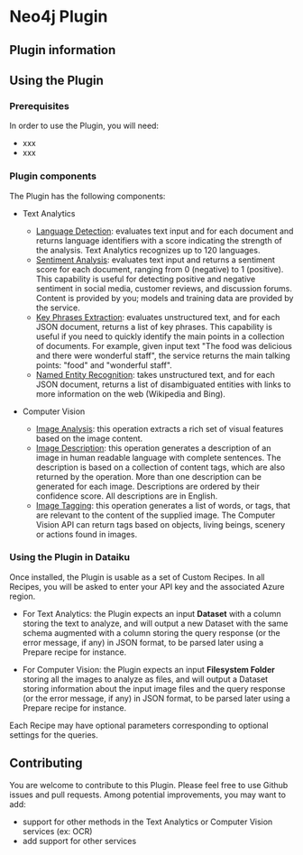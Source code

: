 # Neo4j Plugin

## Plugin information

## Using the Plugin

### Prerequisites
In order to use the Plugin, you will need:

* xxx
* xxx

### Plugin components
The Plugin has the following components:

* Text Analytics
	* [Language Detection](https://docs.microsoft.com/en-us/azure/cognitive-services/text-analytics/how-tos/text-analytics-how-to-language-detection): 
	evaluates text input and for each document and returns language identifiers with a score indicating the strength of the analysis. 
	Text Analytics recognizes up to 120 languages.
	* [Sentiment Analysis](https://docs.microsoft.com/en-us/azure/cognitive-services/text-analytics/how-tos/text-analytics-how-to-sentiment-analysis): 
	evaluates text input and returns a sentiment score for each document, ranging from 0 (negative) to 1 (positive). This capability 
	is useful for detecting positive and negative sentiment in social media, customer reviews, and discussion forums. 
	Content is provided by you; models and training data are provided by the service.
	* [Key Phrases Extraction](https://docs.microsoft.com/en-us/azure/cognitive-services/text-analytics/how-tos/text-analytics-how-to-keyword-extraction):
	evaluates unstructured text, and for each JSON document, returns a list of key phrases. This capability is useful if you need to quickly 
	identify the main points in a collection of documents. For example, given input text "The food was delicious and there were wonderful staff", 
	the service returns the main talking points: "food" and "wonderful staff".
	* [Named Entity Recognition](https://docs.microsoft.com/en-us/azure/cognitive-services/text-analytics/how-tos/text-analytics-how-to-entity-linking): 
	takes unstructured text, and for each JSON document, returns a list of disambiguated entities with links to more information on the web (Wikipedia and Bing).
	
* Computer Vision
	* [Image Analysis](https://westus.dev.cognitive.microsoft.com/docs/services/5adf991815e1060e6355ad44/operations/56f91f2e778daf14a499e1fa): 
	this operation extracts a rich set of visual features based on the image content. 
	* [Image Description](https://westus.dev.cognitive.microsoft.com/docs/services/5adf991815e1060e6355ad44/operations/56f91f2e778daf14a499e1fe):
	this operation generates a description of an image in human readable language with complete sentences. 
	The description is based on a collection of content tags, which are also returned by the operation. 
	More than one description can be generated for each image. Descriptions are ordered by their confidence score. All descriptions are in English. 
	* [Image Tagging](https://westus.dev.cognitive.microsoft.com/docs/services/5adf991815e1060e6355ad44/operations/56f91f2e778daf14a499e1ff):
	this operation generates a list of words, or tags, that are relevant to the content of the supplied image. 
	The Computer Vision API can return tags based on objects, living beings, scenery or actions found in images.
	
### Using the Plugin in Dataiku
Once installed, the Plugin is usable as a set of Custom Recipes. In all Recipes, you will be asked to enter your API key and the associated Azure region. 

* For Text Analytics: the Plugin expects an input **Dataset** with a column storing the text to analyze, 
and will output a new Dataset with the same schema augmented with a column storing the query response (or the error message, if any) in JSON format, 
to be parsed later using a Prepare recipe for instance.

* For Computer Vision: the Plugin expects an input **Filesystem Folder** storing all the images to analyze as files, 
and will output a Dataset storing information about the input image files and the query response (or the error message, if any) in JSON format, 
to be parsed later using a Prepare recipe for instance.

Each Recipe may have optional parameters corresponding to optional settings for the queries. 

## Contributing
You are welcome to contribute to this Plugin. Please feel free to use Github issues and pull requests. Among potential improvements, you may want to add:

* support for other methods in the Text Analytics or Computer Vision services (ex: OCR)
* add support for other services